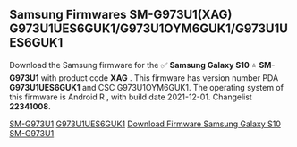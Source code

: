 <h2>Samsung Firmwares SM-G973U1(XAG) G973U1UES6GUK1/G973U1OYM6GUK1/G973U1UES6GUK1</h2>
Download the Samsung firmware for the ✅ <strong>Samsung Galaxy S10 </strong> ⭐ <strong>SM-G973U1</strong> with product code <strong>XAG</strong> . This firmware has version number PDA <strong>G973U1UES6GUK1</strong> and CSC G973U1OYM6GUK1. The operating system of this firmware is Android R , with build date 2021-12-01. Changelist <strong>22341008</strong>.


[SM-G973U1](https://samfirm.shop/samsung/model/SM-G973U1)
[G973U1UES6GUK1](https://samfirm.shop/samsung/pda/G973U1UES6GUK1)
[Download Firmware Samsung Galaxy S10 SM-G973U1](https://samfirm.shop/samsung/firmware/479179)
